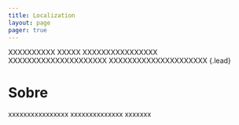 ```yaml
---
title: Localization
layout: page
pager: true
---
```


XXXXXXXXXX
XXXXX
XXXXXXXXXXXXXXXX
XXXXXXXXXXXXXXXXXXXXX
XXXXXXXXXXXXXXXXXXXXX
{.lead}

Sobre
=====

xxxxxxxxxxxxxxxx
xxxxxxxxxxxxxx
xxxxxxx

